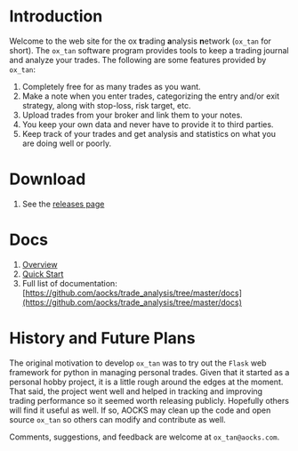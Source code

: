 
# Introduction

Welcome to the web site for the ox **t**rading **a**nalysis
**n**etwork (`ox_tan` for short). The `ox_tan` software
program provides tools to keep a trading journal and analyze
your trades. The following are some features provided by `ox_tan`:

  1. Completely free for as many trades as you want.
  2. Make a note when you enter trades, categorizing the entry and/or exit strategy, along with stop-loss, risk target, etc.
  3. Upload trades from your broker and link them to your notes.
  4. You keep your own data and never have to provide it to third parties.
  5. Keep track of your trades and get analysis and statistics on what
     you are doing well or poorly.
 

# Download

  1. See the [releases page](https://github.com/aocks/trade_analysis/releases/tag/v0.1)

# Docs

  1. [Overview](https://github.com/aocks/trade_analysis/blob/master/docs/Overview.md)
  2. [Quick
     Start](https://github.com/aocks/trade_analysis/blob/master/docs/Quickstart_Tutorial.md)
  3. Full list of documentation:
     [https://github.com/aocks/trade_analysis/tree/master/docs](https://github.com/aocks/trade_analysis/tree/master/docs)
     
# History and Future Plans

The original motivation to develop `ox_tan` was to try out the `Flask` web framework for python in managing personal trades.  Given that it started as a personal hobby project, it is a little rough around the edges at the moment. That said, the project went well and helped in tracking and improving trading performance so it seemed worth releasing publicly. Hopefully others will find it useful as well. If so, AOCKS may clean up the code and open source `ox_tan` so others can modify and contribute as well.

Comments, suggestions, and feedback are welcome at `ox_tan@aocks.com`.
 
 
  


